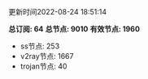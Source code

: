 更新时间2022-08-24 18:51:14

**总订阅: 64**
**总节点: 9010**
**有效节点: 1960**
- ss节点: 253
- v2ray节点: 1667
- trojan节点: 40
